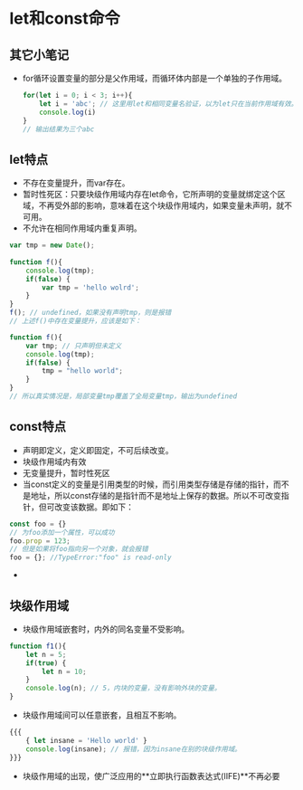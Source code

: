 # let和const命令

## 其它小笔记

- for循环设置变量的部分是父作用域，而循环体内部是一个单独的子作用域。

  ```javascript
  for(let i = 0; i < 3; i++){
      let i = 'abc'; // 这里用let和相同变量名验证，以为let只在当前作用域有效。
      console.log(i)
  }
  // 输出结果为三个abc
  ```


## let特点

- 不存在变量提升，而var存在。
- 暂时性死区：只要块级作用域内存在let命令，它所声明的变量就绑定这个区域，不再受外部的影响，意味着在这个块级作用域内，如果变量未声明，就不可用。
- 不允许在相同作用域内重复声明。

```javascript
var tmp = new Date();
 
function f(){
    console.log(tmp);
    if(false) {
        var tmp = 'hello wolrd';
    }
}
f(); // undefined，如果没有声明tmp，则是报错
// 上述f()中存在变量提升，应该是如下：

function f(){
    var tmp; // 只声明但未定义
    console.log(tmp);
    if(false) {
        tmp = "hello world";
    }
}
// 所以真实情况是，局部变量tmp覆盖了全局变量tmp，输出为undefined
```

## const特点

- 声明即定义，定义即固定，不可后续改变。
- 块级作用域内有效
- 无变量提升，暂时性死区
- 当const定义的变量是引用类型的时候，而引用类型存储是存储的指针，而不是地址，所以const存储的是指针而不是地址上保存的数据。所以不可改变指针，但可改变该数据。即如下：

```javascript
const foo = {}
// 为foo添加一个属性，可以成功
foo.prop = 123;
// 但是如果将foo指向另一个对象，就会报错
foo = {}; //TypeError:"foo" is read-only
```



- 

## 块级作用域

- 块级作用域嵌套时，内外的同名变量不受影响。

```javascript
function f1(){
    let n = 5;
    if(true) {
        let n = 10;
    }
    console.log(n); // 5，内块的变量，没有影响外块的变量。
}
```

- 块级作用域间可以任意嵌套，且相互不影响。

```javascript
{{{
    { let insane = 'Hello world' }
    console.log(insane); // 报错，因为insane在别的块级作用域。
}}}
```

- 块级作用域的出现，使广泛应用的**立即执行函数表达式(IIFE)**不再必要

